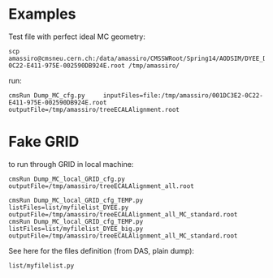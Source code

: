 Examples
====


Test file with perfect ideal MC geometry:

    scp amassiro@cmsneu.cern.ch:/data/amassiro/CMSSWRoot/Spring14/AODSIM/DYEE_DESIGN_ALIGNMENT/001DC3E2-0C22-E411-975E-002590DB924E.root /tmp/amassiro/


run:

    cmsRun Dump_MC_cfg.py     inputFiles=file:/tmp/amassiro/001DC3E2-0C22-E411-975E-002590DB924E.root    outputFile=/tmp/amassiro/treeECALAlignment.root

    
Fake GRID
====

to run through GRID in local machine:

    cmsRun Dump_MC_local_GRID_cfg.py     outputFile=/tmp/amassiro/treeECALAlignment_all.root

    cmsRun Dump_MC_local_GRID_cfg_TEMP.py  listFiles=list/myfilelist_DYEE.py   outputFile=/tmp/amassiro/treeECALAlignment_all_MC_standard.root
    cmsRun Dump_MC_local_GRID_cfg_TEMP.py  listFiles=list/myfilelist_DYEE_big.py   outputFile=/tmp/amassiro/treeECALAlignment_all_MC_standard.root

    
See here for the files definition (from DAS, plain dump):

    list/myfilelist.py


    
    